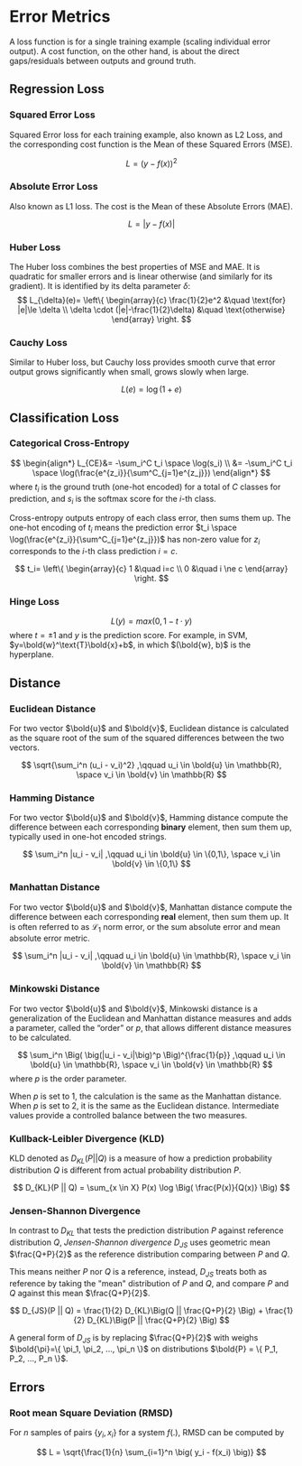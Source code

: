 # Error Metrics

A loss function is for a single training example (scaling individual error output). 
A cost function, on the other hand, is about the direct gaps/residuals between outputs and ground truth. 

## Regression Loss

### Squared Error Loss

Squared Error loss for each training example, also known as L2 Loss, and the corresponding cost function is the Mean of these Squared Errors (MSE).

$$
L = (y - f(x))^2
$$

### Absolute Error Loss

Also known as L1 loss. The cost is the Mean of these Absolute Errors (MAE).

$$
L = | y - f(x) |
$$

### Huber Loss

The Huber loss combines the best properties of MSE and MAE. 
It is quadratic for smaller errors and is linear otherwise (and similarly for its gradient). 
It is identified by its delta parameter $\delta$:
$$
L_{\delta}(e)=
\left\{
    \begin{array}{c}
        \frac{1}{2}e^2 &\quad \text{for} |e|\le \delta
        \\
        \delta \cdot (|e|-\frac{1}{2}\delta) &\quad \text{otherwise}
    \end{array}
\right.
$$

### Cauchy Loss

Similar to Huber loss, but Cauchy loss provides smooth curve that error output grows significantly when small, grows slowly when large.

$$
L(e) = \log (1+e)
$$

## Classification Loss

### Categorical Cross-Entropy

$$
\begin{align*}
L_{CE}&=
-\sum_i^C t_i \space \log(s_i)
\\ &=
-\sum_i^C t_i \space \log(\frac{e^{z_i}}{\sum^C_{j=1}e^{z_j}})
\end{align*}
$$
where $t_i$ is the ground truth (one-hot encoded) for a total of $C$ classes for prediction, and $s_i$ is the softmax score for the $i$-th class.

Cross-entropy outputs entropy of each class error, then sums them up.
The one-hot encoding of $t_i$ means the prediction error $t_i \space \log(\frac{e^{z_i}}{\sum^C_{j=1}e^{z_j}})$ has non-zero value for $z_i$ corresponds to the $i$-th class prediction $i=c$.

$$
t_i=
\left\{
    \begin{array}{c}
        1 &\quad i=c
        \\
        0 &\quad i \ne c
    \end{array}
\right.
$$

### Hinge Loss

$$
L(y)=
max(0, 1-t \cdot y)
$$
where $t=\pm 1$ and $y$ is the prediction score. For example, in SVM, $y=\bold{w}^\text{T}\bold{x}+b$, in which $(\bold{w}, b)$ is the hyperplane.

## Distance

### Euclidean Distance

For two vector $\bold{u}$ and $\bold{v}$, Euclidean distance is calculated as the square root of the sum of the squared differences between the two vectors.

$$
\sqrt{\sum_i^n (u_i - v_i)^2}
,\qquad
u_i \in \bold{u} \in \mathbb{R}, \space v_i \in \bold{v} \in \mathbb{R}
$$

### Hamming Distance

For two vector $\bold{u}$ and $\bold{v}$, Hamming distance compute the difference between each corresponding **binary** element, then sum them up, typically used in one-hot encoded strings.

$$
\sum_i^n |u_i - v_i|
,\qquad
u_i \in \bold{u} \in \{0,1\}, \space v_i \in \bold{v} \in \{0,1\}
$$

### Manhattan Distance

For two vector $\bold{u}$ and $\bold{v}$, Manhattan distance compute the difference between each corresponding **real** element, then sum them up.
It is often referred to as $\mathcal{L}_1$ norm error, or the sum absolute error and mean absolute error metric.

$$
\sum_i^n |u_i - v_i|
,\qquad
u_i \in \bold{u} \in \mathbb{R}, \space v_i \in \bold{v} \in \mathbb{R}
$$

### Minkowski Distance

For two vector $\bold{u}$ and $\bold{v}$, Minkowski distance is a generalization of the Euclidean and Manhattan distance measures and adds a parameter, called the “order” or $p$, that allows different distance measures to be calculated.

$$
\sum_i^n \Big( \big(|u_i - v_i|\big)^p \Big)^{\frac{1}{p}}
,\qquad
u_i \in \bold{u} \in \mathbb{R}, \space v_i \in \bold{v} \in \mathbb{R}
$$
where $p$ is the order parameter.

When $p$ is set to $1$, the calculation is the same as the Manhattan distance. 
When $p$ is set to $2$, it is the same as the Euclidean distance.
Intermediate values provide a controlled balance between the two measures.

### Kullback-Leibler Divergence (KLD)

KLD denoted as $D_{KL}(P || Q)$ is a measure of how a prediction probability distribution $Q$ is different from actual probability distribution $P$.

$$
D_{KL}(P || Q) =
\sum_{x \in X} P(x) \log \Big( \frac{P(x)}{Q(x)} \Big)
$$

### Jensen-Shannon Divergence

In contrast to $D_{KL}$ that tests the prediction distribution $P$ against reference distribution $Q$, *Jensen-Shannon divergence* $D_{JS}$ uses geometric mean $\frac{Q+P}{2}$ as the reference distribution comparing between $P$ and $Q$.

This means neither $P$ nor $Q$ is a reference, instead, $D_{JS}$ treats both as reference by taking the "mean" distribution of $P$ and $Q$, and compare $P$ and $Q$ against this mean $\frac{Q+P}{2}$.

$$
D_{JS}(P || Q) = \frac{1}{2} D_{KL}\Big(Q || \frac{Q+P}{2} \Big) + \frac{1}{2} D_{KL}\Big(P || \frac{Q+P}{2} \Big)
$$

A general form of $D_{JS}$ is by replacing $\frac{Q+P}{2}$ with weighs $\bold{\pi}=\{ \pi_1, \pi_2, ..., \pi_n \}$ on distributions $\bold{P} = \{ P_1, P_2, ..., P_n \}$.

## Errors


### Root mean Square Deviation (RMSD)

For $n$ samples of pairs $\{ y_i, x_i \}$ for a system $f(.)$, RMSD can be computed by

$$
L = \sqrt{\frac{1}{n} \sum_{i=1}^n \big( y_i - f(x_i) \big)}
$$